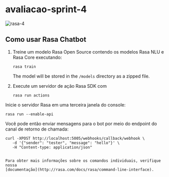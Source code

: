 # avaliacao-sprint-4
![rasa-4](https://user-images.githubusercontent.com/26391241/122766670-33afcd80-d278-11eb-97e2-8e7723290719.png)


## Como usar Rasa Chatbot
1. Treine um modelo Rasa Open Source contendo os modelos Rasa NLU e Rasa Core executando:
    ```
    rasa train
    ```
    The model will be stored in the `/models` directory as a zipped file.

2. Execute um servidor de ação Rasa SDK com
    ```
    rasa run actions
    ```
Inicie o servidor Rasa em uma terceira janela do console:
   ```
   rasa run --enable-api
   ```

Você pode então enviar mensagens para o bot por meio do endpoint do canal de retorno de chamada:
   ```
   curl -XPOST http://localhost:5005/webhooks/callback/webhook \
      -d '{"sender": "tester", "message": "hello"}' \
      -H "Content-type: application/json"
      

Para obter mais informações sobre os comandos individuais, verifique nossa
[documentação](http://rasa.com/docs/rasa/command-line-interface).
